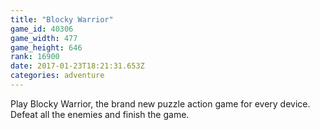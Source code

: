 ```yaml
---
title: "Blocky Warrior"
game_id: 40306
game_width: 477
game_height: 646
rank: 16900
date: 2017-01-23T18:21:31.653Z
categories: adventure
---
```

Play Blocky Warrior, the brand new puzzle action game for every device. Defeat all the enemies and finish the game.